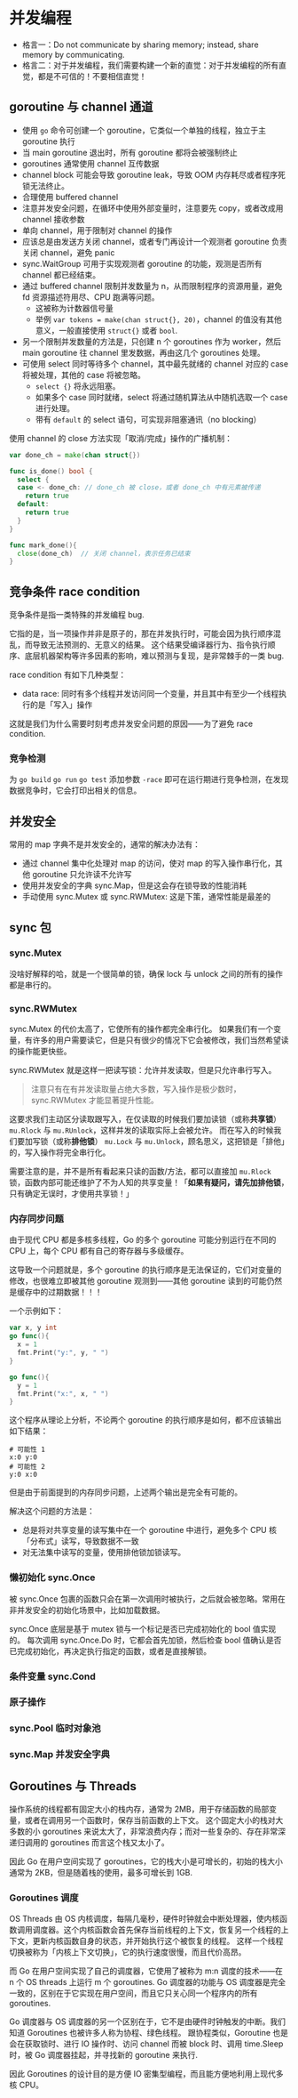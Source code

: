 # 并发编程

- 格言一：Do not communicate by sharing memory; instead, share memory by communicating.
- 格言二：对于并发编程，我们需要构建一个新的直觉：对于并发编程的所有直觉，都是不可信的！不要相信直觉！

## goroutine 与 channel 通道


- 使用 `go` 命令可创建一个 goroutine，它类似一个单独的线程，独立于主 goroutine 执行
- 当 main goroutine 退出时，所有 goroutine 都将会被强制终止
- goroutines 通常使用 channel 互传数据
- channel block 可能会导致 goroutine leak，导致 OOM 内存耗尽或者程序死锁无法终止。
- 合理使用 buffered channel
- 注意并发安全问题，在循环中使用外部变量时，注意要先 copy，或者改成用 channel 接收参数
- 单向 channel，用于限制对 channel 的操作
- 应该总是由发送方关闭 channel，或者专门再设计一个观测者 goroutine 负责关闭 channel，避免 panic
- sync.WaitGroup 可用于实现观测者 goroutine 的功能，观测是否所有 channel 都已经结束。
- 通过 buffered channel 限制并发数量为 n，从而限制程序的资源用量，避免 fd 资源描述符用尽、CPU 跑满等问题。
  - 这被称为计数器信号量
  - 举例 `var tokens = make(chan struct{}, 20)`，channel 的值没有其他意义，一般直接使用 `struct{}` 或者 `bool`.
- 另一个限制并发数量的方法是，只创建 n 个 goroutines 作为 worker，然后 main goroutine 往 channel 里发数据，再由这几个 goroutines 处理。
- 可使用 select 同时等待多个 channel，其中最先就绪的 channel 对应的 case 将被处理，其他的 case 将被忽略。
  - `select {}` 将永远阻塞。
  - 如果多个 case 同时就绪，select 将通过随机算法从中随机选取一个 case 进行处理。
  - 带有 `default` 的 select 语句，可实现非阻塞通讯（no blocking）

使用 channel 的 close 方法实现「取消/完成」操作的广播机制：

```go
var done_ch = make(chan struct{})

func is_done() bool {
  select {
  case <- done_ch: // done_ch 被 close，或者 done_ch 中有元素被传递
    return true
  default:
    return true
  }
}

func mark_done(){
  close(done_ch)  // 关闭 channel，表示任务已结束
}
```

## 竞争条件 race condition

竞争条件是指一类特殊的并发编程 bug.

它指的是，当一项操作并非是原子的，那在并发执行时，可能会因为执行顺序混乱，而导致无法预测的、无意义的结果。
这个结果受编译器行为、指令执行顺序、底层机器架构等许多因素的影响，难以预测与复现，是非常棘手的一类 bug.

race condition 有如下几种类型：

- data race: 同时有多个线程并发访问同一个变量，并且其中有至少一个线程执行的是「写入」操作

这就是我们为什么需要时刻考虑并发安全问题的原因——为了避免 race condition.

### 竞争检测

为 `go build` `go run` `go test` 添加参数 `-race` 即可在运行期进行竞争检测，在发现数据竞争时，它会打印出相关的信息。

## 并发安全

常用的 map 字典不是并发安全的，通常的解决办法有：

- 通过 channel 集中化处理对 map 的访问，使对 map 的写入操作串行化，其他 goroutine 只允许读不允许写
- 使用并发安全的字典 sync.Map，但是这会存在锁导致的性能消耗
- 手动使用 sync.Mutex 或 sync.RWMutex: 这是下策，通常性能是最差的

## sync 包

### sync.Mutex

没啥好解释的哈，就是一个很简单的锁，确保 lock 与 unlock 之间的所有的操作都是串行的。

### sync.RWMutex

sync.Mutex 的代价太高了，它使所有的操作都完全串行化。
如果我们有一个变量，有许多的用户需要读它，但是只有很少的情况下它会被修改，我们当然希望读的操作能更快些。

sync.RWMutex 就是这样一把读写锁：允许并发读取，但是只允许串行写入。

>注意只有在有并发读取量占绝大多数，写入操作是极少数时，sync.RWMutex 才能显著提升性能。

这要求我们主动区分读取跟写入，在仅读取的时候我们要加读锁（或称**共享锁**） `mu.Rlock` 与 `mu.RUnlock`，这样并发的读取实际上会被允许。
而在写入的时候我们要加写锁（或称**排他锁**） `mu.Lock` 与 `mu.Unlock`，顾名思义，这把锁是「排他」的，写入操作将完全串行化。

需要注意的是，并不是所有看起来只读的函数/方法，都可以直接加 `mu.Rlock` 锁，函数内部可能还维护了不为人知的共享变量！「**如果有疑问，请先加排他锁**，只有确定无误时，才使用共享锁！」


### 内存同步问题

由于现代 CPU 都是多核多线程，Go 的多个 goroutine 可能分别运行在不同的 CPU 上，每个 CPU 都有自己的寄存器与多级缓存。

这导致一个问题就是，多个 goroutine 的执行顺序是无法保证的，它们对变量的修改，也很难立即被其他 goroutine 观测到——其他 goroutine 读到的可能仍然是缓存中的过期数据！！！

一个示例如下：

```go
var x, y int
go func(){
  x = 1
  fmt.Print("y:", y, " ")
}

go func(){
  y = 1
  fmt.Print("x:", x, " ")
}
```

这个程序从理论上分析，不论两个 goroutine 的执行顺序是如何，都不应该输出如下结果：

```
# 可能性 1
x:0 y:0 
# 可能性 2
y:0 x:0 
```

但是由于前面提到的内存同步问题，上述两个输出是完全有可能的。

解决这个问题的方法是：

- 总是将对共享变量的读写集中在一个 goroutine 中进行，避免多个 CPU 核「分布式」读写，导致数据不一致
- 对无法集中读写的变量，使用排他锁加锁读写。

### 懒初始化 sync.Once

被 sync.Once 包裹的函数只会在第一次调用时被执行，之后就会被忽略。常用在非并发安全的初始化场景中，比如加载数据。

sync.Once 底层是基于 mutex 锁与一个标记是否已完成初始化的 bool 值实现的。
每次调用 sync.Once.Do 时，它都会首先加锁，然后检查 bool 值确认是否已完成初始化，再决定执行指定的函数，或者是直接解锁。

### 条件变量 sync.Cond

### 原子操作

### sync.Pool  临时对象池

### sync.Map 并发安全字典


## Goroutines 与 Threads

操作系统的线程都有固定大小的栈内存，通常为 2MB，用于存储函数的局部变量，或者在调用另一个函数时，保存当前函数的上下文。
这个固定大小的栈对大多数的小 goroutines 来说太大了，非常浪费内存；而对一些复杂的、存在非常深递归调用的 goroutines 而言这个栈又太小了。

因此 Go 在用户空间实现了 goroutines，它的栈大小是可增长的，初始的栈大小通常为 2KB，但是随着栈的使用，最多可增长到 1GB.

### Goroutines 调度

OS Threads 由 OS 内核调度，每隔几毫秒，硬件时钟就会中断处理器，使内核函数调用调度器。这个内核函数会首先保存当前线程的上下文，恢复另一个线程的上下文，更新内核函数自身的状态，并开始执行这个被恢复的线程。
这样一个线程切换被称为「内核上下文切换」，它的执行速度很慢，而且代价高昂。

而 Go 在用户空间实现了自己的调度器，它使用了被称为 m:n 调度的技术——在 n 个 OS threads 上运行 m 个 goroutines.
Go 调度器的功能与 OS 调度器是完全一致的，区别在于它实现在用户空间，而且它只关心同一个程序内的所有 goroutines.

Go 调度器与 OS 调度器的另一个区别在于，它不是由硬件时钟触发的中断。我们知道 Goroutines 也被许多人称为协程、绿色线程。
跟协程类似，Goroutine 也是会在获取锁时、进行 IO 操作时、访问 channel 而被 block 时、调用 time.Sleep 时，被 Go 调度器挂起，并寻找新的 goroutine 来执行.

因此 Goroutines 的设计目的是方便 IO 密集型编程，而且能方便地利用上现代多核 CPU。
